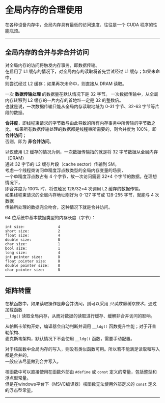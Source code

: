 # 全局内存的合理使用

在各种设备内存中，全局内存具有最低的访问速度，往往是一个 CUDA 程序的性能瓶颈。

------

## 全局内存的合并与非合并访问

对全局内存的访问将触发内存事务，即数据传输。  
在启用了 L1 缓存的情况下，对全局内存的读取将首先尝试经过 L1 缓存；如果未命中，  
则尝试经过 L2 缓存；如果再次未命中，则直接从 DRAM 读取。

一次 **数据传输处理** 的数据量在默认情况下是 32 字节。
一次数据传输中，从全局内存转移到 L2 缓存的一片内存的首地址一定是 32 的整数倍。  
也就是说，一次数据传输只能从全局内存读取地址为 0-31 字节、32-63 字节等片段的数据。

**合并度**，即线程束请求的字节数与由此导致的所有内存事务中所传输的字节数之比。
如果所有数据传输处理的数据都是线程束所需要的，则合并度为 100%，即 **合并访问**；  
否则，即为 **非合并访问**。

以仅使用 L2 缓存的情况为例，一次数据传输指的就是将 32 字节数据从全局内存（DRAM）  
通过 32 字节的 L2 缓存片段（cache sector）传输到 SM。  
考虑一个线程束访问单精度浮点数类型的全局内存变量的场景，  
一个单精度浮点数占有 4 个字节，故一次访问需要 32*4 个字节的数据。在理想情况下，  
即合并度为 100% 时，将仅触发 128/32=4 次调用 L2 缓存的数据传输。  
如果线程束请求的全局内存地址刚好为 0-127 字节或 128-255 字节，就能与 4 次数据  
传输所处理的数据完全吻合，这种情况下就是合并访问。

64 位系统中基本数据类型的内存长度（字节）：

    int size:               4
    short size:             2
    float size:             4
    double size:            8
    char size:              1
    bool size:              1
    long size:              4
    int pointer size:       8
    float pointer size:     8
    double pointer size:    8
    char pointer size:      8

------

## 矩阵转置

在核函数中，如果读取操作是非合并访问，则可以采用 *只读数据缓存技术*，通过加载函数  
`__ldg()` 读取全局内存，从而对数据的读取进行缓存、缓解非合并访问的影响。

从帕斯卡架构开始，编译器会自动判断并调用 `__ldg()` 函数提升性能；对于开普勒架构、  
麦克斯韦架构，默认情况下不会使用 `__ldg()` 函数，需要手动配置。

对于核函数中全局内存的写入，则没有类似函数可用。所以若不能满足读取和写入都是合并的，  
一般应该尽量做到合并写入。

核函数中可以直接使用在函数外部由 `#define` 或 `const` 定义的常量，包括整型和浮点型常量。  
但是在windows平台下（MSVC编译器）核函数无法使用外部定义的 `const` 定义的浮点型常量。

------
